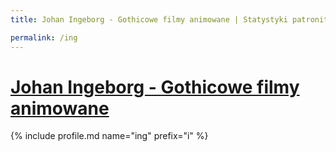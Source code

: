 ```yaml
---
title: Johan Ingeborg - Gothicowe filmy animowane | Statystyki patronite.pl | Patromierz

permalink: /ing
---
```


# [Johan Ingeborg - Gothicowe filmy animowane](https://patronite.pl/ing)

{% include profile.md name="ing" prefix="i" %}
